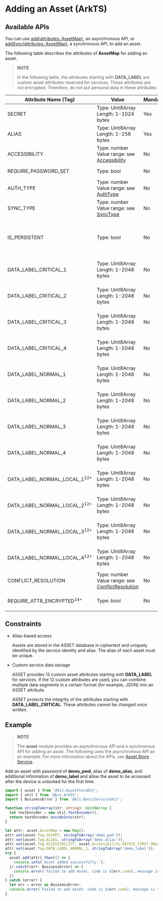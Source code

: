 # Adding an Asset (ArkTS)

## Available APIs

You can use [add(attributes: AssetMap)](../../reference/apis-asset-store-kit/js-apis-asset.md#assetadd), an asynchronous API, or [addSync(attributes: AssetMap)](../../reference/apis-asset-store-kit/js-apis-asset.md#assetaddsync12), a synchronous API, to add an asset.

The following table describes the attributes of **AssetMap** for adding an asset.

>**NOTE**
>
>In the following table, the attributes starting with **DATA_LABEL** are custom asset attributes reserved for services. These attributes are not encrypted. Therefore, do not put personal data in these attributes.

| Attribute Name (Tag)       | Value                                            | Mandatory | Description                                                        |
| --------------------- | ------------------------------------------------------------ | -------- | ------------------------------------------------------------ |
| SECRET                | Type: Uint8Array<br>Length: 1-1024 bytes                          | Yes    | Asset in plaintext.                                             |
| ALIAS                 | Type: Uint8Array<br>Length: 1-256 bytes                           | Yes    | Asset alias, which uniquely identifies an asset.                       |
| ACCESSIBILITY         | Type: number<br>Value range: see [Accessibility](../../reference/apis-asset-store-kit/js-apis-asset.md#accessibility)| No    | Access control based on the lock screen status.     |
| REQUIRE_PASSWORD_SET  | Type: bool                                                  | No    | Whether the asset is accessible only when a lock screen password is set.             |
| AUTH_TYPE             | Type: number<br>Value range: see [AuthType](../../reference/apis-asset-store-kit/js-apis-asset.md#authtype)| No    | Type of user authentication required for accessing the asset.        |
| SYNC_TYPE             | Type: number<br>Value range: see [SyncType](../../reference/apis-asset-store-kit/js-apis-asset.md#synctype)| No    | Type of sync supported by the asset.               |
| IS_PERSISTENT         | Type: bool                                                  | No    | Whether to retain the asset when the application is uninstalled.<br>**NOTE**: If this parameter is set, the application must [apply for](../AccessToken/declare-permissions.md) the ohos.permission.STORE_PERSISTENT_DATA permission.|
| DATA_LABEL_CRITICAL_1 | Type: Uint8Array<br>Length: 1-2048 bytes                        | No    | Asset attribute information customized by the service with integrity protection.<br>**NOTE**: The data length is 1 to 512 bytes before API version 12.|
| DATA_LABEL_CRITICAL_2 | Type: Uint8Array<br>Length: 1-2048 bytes                      | No    | Asset attribute information customized by the service with integrity protection.<br>**NOTE**: The data length is 1 to 512 bytes before API version 12.|
| DATA_LABEL_CRITICAL_3 | Type: Uint8Array<br>Length: 1-2048 bytes                       | No    | Asset attribute information customized by the service with integrity protection.<br>**NOTE**: The data length is 1 to 512 bytes before API version 12.|
| DATA_LABEL_CRITICAL_4 | Type: Uint8Array<br>Length: 1-2048 bytes                       | No    | Asset attribute information customized by the service with integrity protection.<br>**NOTE**: The data length is 1 to 512 bytes before API version 12.|
| DATA_LABEL_NORMAL_1   | Type: Uint8Array<br>Length: 1-2048 bytes                       | No    | Asset attribute information customized by the service without integrity protection.<br>**NOTE**: The data length is 1 to 512 bytes before API version 12.|
| DATA_LABEL_NORMAL_2   | Type: Uint8Array<br>Length: 1-2048 bytes                       | No    | Asset attribute information customized by the service without integrity protection.<br>**NOTE**: The data length is 1 to 512 bytes before API version 12.|
| DATA_LABEL_NORMAL_3   | Type: Uint8Array<br>Length: 1-2048 bytes                       | No    | Asset attribute information customized by the service without integrity protection.<br>**NOTE**: The data length is 1 to 512 bytes before API version 12.|
| DATA_LABEL_NORMAL_4   | Type: Uint8Array<br>Length: 1-2048 bytes                       | No    | Asset attribute information customized by the service without integrity protection.<br>**NOTE**: The data length is 1 to 512 bytes before API version 12.|
| DATA_LABEL_NORMAL_LOCAL_1<sup>12+</sup> | Type: Uint8Array<br>Length: 1-2048 bytes| No| Local attribute information about the asset. The value is assigned by the service without integrity protection and will not be synced.|
| DATA_LABEL_NORMAL_LOCAL_2<sup>12+</sup> | Type: Uint8Array<br>Length: 1-2048 bytes| No| Local attribute information about the asset. The value is assigned by the service without integrity protection and will not be synced.|
| DATA_LABEL_NORMAL_LOCAL_3<sup>12+</sup> | Type: Uint8Array<br>Length: 1-2048 bytes| No| Local attribute information about the asset. The value is assigned by the service without integrity protection and will not be synced.|
| DATA_LABEL_NORMAL_LOCAL_4<sup>12+</sup> | Type: Uint8Array<br>Length: 1-2048 bytes| No| Local attribute information about the asset. The value is assigned by the service without integrity protection and will not be synced.|
| CONFLICT_RESOLUTION   | Type: number<br>Value range: see [ConflictResolution](../../reference/apis-asset-store-kit/js-apis-asset.md#conflictresolution)| No    | Policy for resolving the conflict (for example, duplicate alias). |
| REQUIRE_ATTR_ENCRYPTED<sup>14+</sup> | Type: bool| No| Whether to encrypt the customized asset attribute information. By default, the information does not need to be encrypted.|

## Constraints

* Alias-based access

  Assets are stored in the ASSET database in ciphertext and uniquely identified by the service identity and alias. The alias of each asset must be unique.

* Custom service data storage

  ASSET provides 12 custom asset attributes starting with **DATA_LABEL** for services. If the 12 custom attributes are used, you can combine multiple data segments in a certain format (for example, JSON) into an ASSET attribute.

  ASSET protects the integrity of the attributes starting with **DATA_LABEL_CRITICAL**. These attributes cannot be changed once written.


## Example

> **NOTE**
>
> The **asset** module provides an asynchronous API and a synchronous API for adding an asset. The following uses the asynchronous API as an example. For more information about the APIs, see [Asset Store Service](../../reference/apis-asset-store-kit/js-apis-asset.md).

Add an asset with password of **demo_pwd**, alias of **demo_alias**, and additional information of **demo_label** and allow the asset to be accessed after the device is unlocked for the first time.

```typescript
import { asset } from '@kit.AssetStoreKit';
import { util } from '@kit.ArkTS';
import { BusinessError } from '@kit.BasicServicesKit';

function stringToArray(str: string): Uint8Array {
  let textEncoder = new util.TextEncoder();
  return textEncoder.encodeInto(str);
}

let attr: asset.AssetMap = new Map();
attr.set(asset.Tag.SECRET, stringToArray('demo_pwd'));
attr.set(asset.Tag.ALIAS, stringToArray('demo_alias'));
attr.set(asset.Tag.ACCESSIBILITY, asset.Accessibility.DEVICE_FIRST_UNLOCKED);
attr.set(asset.Tag.DATA_LABEL_NORMAL_1, stringToArray('demo_label'));
try {
  asset.add(attr).then(() => {
    console.info(`Asset added successfully.`);
  }).catch((err: BusinessError) => {
    console.error(`Failed to add Asset. Code is ${err.code}, message is ${err.message}`);
  })
} catch (error) {
  let err = error as BusinessError;
  console.error(`Failed to add Asset. Code is ${err.code}, message is ${err.message}`);
}
```
